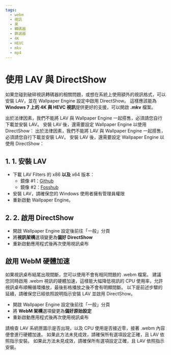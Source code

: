 ```yaml
---
tags:
  - webm
  - 視訊
  - 黑
  - 轉碼器
  - 篩選器
  - 4K
  - HEVC
  - mkv
  - mp4
---
```


# 使用 LAV 與 DirectShow
如果您碰到破碎視訊轉碼器的相關問題，或想在系統上使用額外的視訊格式，可以安裝 LAV，並在 Wallpaper Engine 設定中啟用 DirectShow。 這樣應該能為 **Windows 7 上的 4K 與 HEVC 視訊**提供更好的支援，可以開啟 **.mkv** 檔案。

出於法律因素，我們不能將 LAV 與 Wallpaper Engine 一起搭售，必須請您自行下載並安裝 LAV。 安裝 LAV 後，還需要設定 Wallpaper Engine 以使用 DirectShow： 出於法律因素，我們不能將 LAV 與 Wallpaper Engine 一起搭售，必須請您自行下載並安裝 LAV。 安裝 LAV 後，還需要設定 Wallpaper Engine 以使用 DirectShow：

## 1. 1. 安裝 LAV
* 下載 LAV Filters 的 x86 **以及** x64 版本：
  * 鏡像 #1：[Github](https://github.com/Nevcairiel/LAVFilters/releases)
  * 鏡像 #2：[Fosshub](https://www.fosshub.com/LAV-Filters.html)
* 安裝 LAV，請確保您的 Windows 使用者擁有管理員權限
* 重新啟動 Wallpaper Engine。

## 2. 2. 啟用 DirectShow
* 開啟 Wallpaper Engine 設定後前往「一般」分頁
* 將**視訊架構**選項變更為**偏好 DirectShow**
* 重新啟動應用程式後再次使用視訊桌布

## 啟用 WebM 硬體加速
如果視訊桌布結尾出現間斷，您可以使用不會有相同問題的 .webm 檔案。 建議您同時啟用 .webm 視訊的硬體加速，這樣能大幅降低視訊的 CPU 使用率，允許視訊桌布順暢循環播放，最後影格播放之後不會有明顯間斷。 以下是前述步驟的延續，請確保您已經依照說明指示安裝 LAV 並啟用 DirectShow。
* 開啟 Wallpaper Engine 設定後前往「一般」分頁
* 將 **WebM 架構**選項變更為**偏好原始設定**
* 重新啟動應用程式後再次使用視訊桌布

請檢查 LAV 系統匣圖示是否出現，以及 CPU 使用是否接近零，接著 .webm 內容便會進行硬體加速。 如果此方法未見成效，請確保所有選項設定正確，且 LAV 依照指示安裝。 如果此方法未見成效，請確保所有選項設定正確，且 LAV 依照指示安裝。